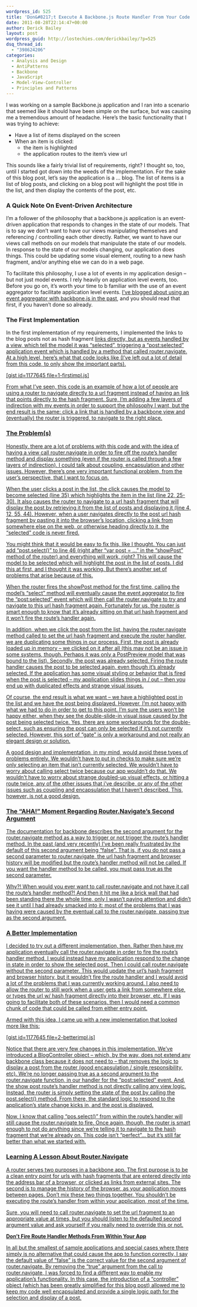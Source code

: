 ```yaml
---
wordpress_id: 525
title: 'Don&#8217;t Execute A Backbone.js Route Handler From Your Code'
date: 2011-08-28T22:14:47+00:00
author: Derick Bailey
layout: post
wordpress_guid: http://lostechies.com/derickbailey/?p=525
dsq_thread_id:
  - "398624206"
categories:
  - Analysis and Design
  - AntiPatterns
  - Backbone
  - JavaScript
  - Model-View-Controller
  - Principles and Patterns
---
```

I was working on a sample Backbone.js application and I ran into a scenario that seemed like it should have been simple on the surface, but was causing me a tremendous amount of headache. Here&#8217;s the basic functionality that I was trying to achieve:

  * Have a list of items displayed on the screen
  * When an item is clicked: 
      * the item is highlighted
      * the application routes to the item&#8217;s view url

This sounds like a fairly trivial list of requirements, right? I thought so, too, until I started got down into the weeds of the implementation. For the sake of this blog post, let&#8217;s say the application is a … blog. The list of items is a list of blog posts, and clicking on a blog post will highlight the post title in the list, and then display the contents of the post, etc.

### A Quick Note On Event-Driven Architecture

I&#8217;m a follower of the philosophy that a backbone.js application is an event-driven application that responds to changes in the state of our models. That is to say we don&#8217;t want to have our views manipulating themselves and referencing / controlling each other directly. Rather, we want to have our views call methods on our models that manipulate the state of our models. In response to the state of our models changing, our application does things. This could be updating some visual element, routing to a new hash fragment, and/or anything else we can do in a web page.

To facilitate this philosophy, I use a lot of events in my application design &#8211; but not just model events. I rely heavily on application level events, too. Before you go on, it&#8217;s worth your time to b familiar with the use of an event aggregator to facilitate application level events. [I&#8217;ve blogged about using an event aggregator with backbone.js in the past](http://lostechies.com/derickbailey/2011/07/19/references-routing-and-the-event-aggregator-coordinating-views-in-backbone-js/), and you should read that first, if you haven&#8217;t done so already.

### The First Implementation

In the first implementation of my requirements, I implemented the links to the blog posts not as hash fragment <a href> links directly, but as events handled by a view, which tell the model it was &#8220;selected&#8221;, triggering a &#8220;post:selected&#8221; application event which is handled by a method that called router.navigate. At a high level, here&#8217;s what that code looks like (I&#8217;ve left out a lot of detail from this code, to only show the important parts).

[gist id=1177645 file=1-firstimpl.js]

From what I&#8217;ve seen, this code is an example of how a lot of people are using a router to navigate directly to a url fragment instead of having an <a href> link that points directly to the hash fragment. Sure, I&#8217;m adding a few layers of indirection with my events in order to support the philosophy I want, but the end result is the same: click a link that is handled by a backbone view and (eventually) the router is triggered, to navigate to the right place.

### The Problem(s)

Honestly, there are a lot of problems with this code and with the idea of having a view call router.navigate in order to fire off the route&#8217;s handler method and display something (even if the router is called through a few layers of indirection). I could talk about coupling, encapsulation and other issues. However, there&#8217;s one very important functional problem, from the user&#8217;s perspective, that I want to focus on.

When the user clicks a post in the list, the click causes the model to become selected (line 35) which highlights the item in the list (line 22, 25-30). It also causes the router to navigate to a url hash fragment that will display the post by retrieving it from the list of posts and displaying it (line 4, 12, 55, 44). However, when a user navigates directly to the post url hash fragment by pasting it into the browser&#8217;s location, clicking a link from somewhere else on the web, or otherwise heading directly to it, the &#8220;selected&#8221; code is never fired.

You might think that it would be easy to fix this, like I thought. You can just add &#8220;post.select()&#8221; to line 46 (right after &#8220;var post = …&#8221; in the &#8220;showPost&#8221; method of the router) and everything will work, right? This will cause the model to be selected which will highlight the post in the list of posts. I did this at first, and I thought it was working. But there&#8217;s another set of problems that arise because of this.

When the router fires the showPost method for the first time, calling the model&#8217;s &#8220;select&#8221; method will eventually cause the event aggregator to fire the &#8220;post:selected&#8221; event which will then call the router.navigate to try and navigate to this url hash fragment again. Fortunately for us, the router is smart enough to know that it&#8217;s already sitting on that url hash fragment and it won&#8217;t fire the route&#8217;s handler again.

In addition, when we click the post from the list, having the router.navigate method called to set the url hash fragment and execute the router handler, we are duplicating some things in our process. First, the post is already loaded up in memory &#8211; we clicked on it after all (this may not be an issue in some systems, though. Perhaps it was only a PostPreview model that was bound to the list). Secondly, the post was already selected. Firing the route handler causes the post to be selected again, even though it&#8217;s already selected. If the application has some visual styling or behavior that is fired when the post is selected &#8211; my application slides things in / out &#8211; then you end up with duplicated effects and strange visual issues.

Of course, the end result is what we want &#8211; we have a highlighted post in the list and we have the post being displayed. However, I&#8217;m not happy with what we had to do in order to get to this point. I&#8217;m sure the users won&#8217;t be happy either, when they see the double-slide-in visual issue caused by the post being selected twice. Yes, there are some workarounds for the double-select, such as ensuring the post can only be selected if it&#8217;s not currently selected. However, this sort of &#8220;gate&#8221; is only a workaround and not really an elegant design or solution.

A good design and implementation, in my mind, would avoid these types of problems entirely. We wouldn&#8217;t have to put in checks to make sure we&#8217;re only selecting an item that isn&#8217;t currently selected. We wouldn&#8217;t have to worry about calling select twice because our app wouldn&#8217;t do that. We wouldn&#8217;t have to worry about strange doubled-up visual effects, or hitting a route twice, any of the other issues that i&#8217;ve describe, or any of the other issues such as coupling and encapsulation that I haven&#8217;t described. This, however, is not a good design.

### The &#8220;AHA!&#8221; Moment Regarding Router.Navigate&#8217;s Second Argument

The documentation for backbone describes the second argument for the router.navigate method as a way to trigger or not trigger the route&#8217;s handler method. In the past (and very recently) I&#8217;ve been really frustrated by the default of this second argument being &#8220;false&#8221;. That is, if you do not pass a second parameter to router.navigate, the url hash fragment and browser history will be modified but the route&#8217;s handler method will not be called. If you want the handler method to be called, you must pass true as the second parameter.

Why?! When would you ever want to call router.navigate and not have it call the route&#8217;s handler method?! And then it hit me like a brick wall that had been standing there the whole time, only I wasn&#8217;t paying attention and didn&#8217;t see it until I had already smacked into it: most of the problems that I was having were caused by the eventual call to the router.navigate, passing true as the second argument.

### A Better Implementation

I decided to try out a different implementation, then. Rather then have my application eventually call the router.navigate in order to fire the route&#8217;s handler method, I would instead have my application respond to the change in state in order to show the selected post. Then I could call router.navigate without the second parameter. This would update the url&#8217;s hash fragment and browser history, but it wouldn&#8217;t fire the route handler and I would avoid a lot of the problems that I was currently working around. I also need to allow the router to still work when a user gets a link from somewhere else, or types the url w/ hash fragment directly into their browser, etc. If I was going to facilitate both of these scenarios, then I would need a common chunk of code that could be called from either entry point.

Armed with this idea, I came up with a new implementation that looked more like this:

[gist id=1177645 file=2-betterimpl.js]

Notice that there are very few changes in this implementation. We&#8217;ve introduced a BlogController object &#8211; which, by the way, does not extend any backbone class because it does not need to &#8211; that removes the logic to display a post from the router (good encapsulation / single responsibility, etc). We&#8217;re no longer passing true as a second argument to the router.navigate function, in our handler for the &#8220;post:selected&#8221; event. And, the show post route&#8217;s handler method is not directly calling any view logic. Instead, the router is simply setting the state of the post by calling the post.select() method. From there, the standard logic to respond to the application&#8217;s state change kicks in, and the post is displayed.

Now, I know that calling &#8220;pos.select()&#8221; from within the route&#8217;s handler will still cause the router.navigate to fire. Once again, though, the router is smart enough to not do anything since we&#8217;re telling it to navigate to the hash fragment that we&#8217;re already on. This code isn&#8217;t &#8220;perfect&#8221;… but it&#8217;s still far better than what we started with.

### Learning A Lesson About Router.Navigate

A router serves two purposes in a backbone app. The first purpose is to be a clean entry point for urls with hash fragments that are entered directly into the address bar of a browser, or clicked as links from external sites. The second is to manage the history of the browser, as your application moves between pages. Don&#8217;t mix these two things together. You shouldn&#8217;t be executing the route&#8217;s handler from within your application, most of the time.

Sure, you will need to call router.navigate to set the url fragment to an appropriate value at times, but you should listen to the defaulted second argument value and ask yourself if you really need to override this or not.

<span style="font-size: 14px; font-weight: bold;">Don&#8217;t Fire Route Handler Methods From Within Your App</span>

In all but the smallest of sample applications and special cases where there simply is no alternative that could cause the app to function correctly, I say the default value of &#8220;false&#8221; is the correct value for the second argument of router.navigate. By removing the &#8220;true&#8221; argument from the call to router.navigate, I was forced to find a different way to enable my application&#8217;s functionality. In this case, the introduction of a &#8220;controller&#8221; object (which has been greatly simplified for this blog post) allowed me to keep my code well encapsulated and provide a single logic path for the selection and display of a post.